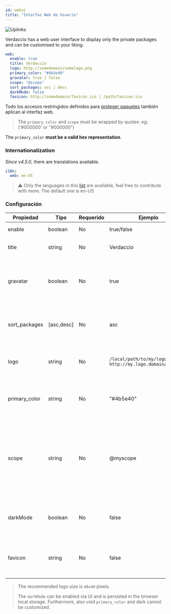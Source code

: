 ```yaml
---
id: webui
title: "Interfaz Web de Usuario"
---
```


![Uplinks](https://user-images.githubusercontent.com/558752/52916111-fa4ba980-32db-11e9-8a64-f4e06eb920b3.png)

Verdaccio has a web user interface to display only the private packages and can be customised to your liking.

```yaml
web:
  enable: true
  title: Verdaccio
  logo: http://somedomain/somelogo.png
  primary_color: "#4b5e40"
  gravatar: true | false
  scope: "@scope"
  sort_packages: asc | desc
  darkMode: false
  favicon: http://somedomain/favicon.ico | /path/favicon.ico
```

Todo los accesos restringidos definidos para [proteger paquetes](protect-your-dependencies.md) también aplican al interfaz web.

> The `primary_color` and `scope` must be wrapped by quotes: eg: ('#000000' or "#000000")

The `primary_color` **must be a valid hex representation**.

### Internationalization

*Since v4.5.0*, there are translations available.

```yaml
i18n:
  web: en-US
```

> ⚠️ Only the languages in this [list](https://github.com/verdaccio/ui/tree/master/i18n/translations) are available, feel free to contribute with more. The default one is en-US

### Configuración

| Propiedad     | Tipo       | Requerido | Ejemplo                                                       | Soporte       | Descripcion                                                                                                              |
| ------------- | ---------- | --------- | ------------------------------------------------------------- | ------------- | ------------------------------------------------------------------------------------------------------------------------ |
| enable        | boolean    | No        | true/false                                                    | all           | habilita la interfaz web                                                                                                 |
| title         | string     | No        | Verdaccio                                                     | all           | El título de la interfaz web                                                                                             |
| gravatar      | boolean    | No        | true                                                          | `>v4`      | Gravatars will be generated under the hood if this property is enabled                                                   |
| sort_packages | [asc,desc] | No        | asc                                                           | `>v4`      | By default private packages are sorted by ascending                                                                      |
| logo          | string     | No        | `/local/path/to/my/logo.png` `http://my.logo.domain/logo.png` | all           | a URI where logo is located (header logo)                                                                                |
| primary_color | string     | No        | "#4b5e40"                                                     | `>4`       | The primary color to use throughout the UI (header, etc)                                                                 |
| scope         | string     | No        | @myscope                                                      | `>v3.x`    | If you're using this registry for a specific module scope, specify that scope to set it in the webui instructions header |
| darkMode      | boolean    | No        | false                                                         | `>=v4.6.0` | This mode is an special theme for those want to live in the dark side                                                    |
| favicon       | string     | No        | false                                                         | `>=v5.0.1` | Display a custom favicon, can be local resource or valid url                                                             |

> The recommended logo size is `40x40` pixels.
> 
> The `darkMode` can be enabled via UI and is persisted in the browser local storage. Furthermore, also void `primary_color` and dark cannot be customized.